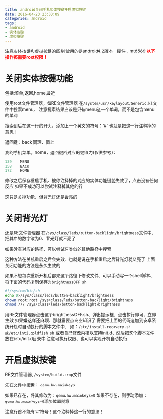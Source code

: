 ```yaml
---
title: android关闭手机实体按键开启虚拟按键
date: 2016-04-23 23:50:09
categories: android
tags:
- android
- 实体按键
- 虚拟按键
---
```


注意实体按键和虚拟按键的区别
使用的是android4.2版本，硬件：mt6589
<font color=red>**以下操作都需要root权限！**</font>

# 关闭实体按键功能
包括:菜单,返回,home,最近

使用root文件管理器，如RE文件管理器
在`/system/usr/keylayout/Generic.kl`文件中搜索menu，
注意搜索结果应该是只有menu这一个单词，而不是包含menu的单词

搜索到后在这一行的开头，添加上一个英文的符号：‘#'
也就是把这一行注释掉的意思！

返回键：back
同理、同上

我的手机菜单，home，返回键所对应的键值为(仅供参考)：
```c
139    MENU
158    BACK
172    HOME
```
修改之后保存重启手机、被你注释掉的对应的实体功能键就失效了，点击没有任何反应
如果不成功可以尝试注释掉其他的行

这只是关掉功能、但背光灯还是会亮的

# 关闭背光灯
还是RE文件管理器
在`/sys/class/leds/button-backlight/brightness`文件中、
把其中的数字改为0、背光灯就不亮了

如果没有对应的路径、可以尝试在类似的其他路径中搜索

这种方法在关机重启之后会失效、也就是说在手机重启之后背光灯就又亮了
上面关闭功能的方法是永久生效的

如果不想每次重新开机后都来这个路径下修改文件、可以手动写一个shell脚本、
将下面的代码复制保存为`brightnessOFF.sh`
```bash
#!/system/bin/sh
echo 0>/sys/class/leds/button-backlight/brightness
chown root:root /sys/class/leds/button-backlight/brightness
chmod 777 /sys/class/leds/button-backlight/brightness
```
用RE文件管理器点击这个brightnessOFF.sh、弹出提示框、点击执行即可、立即生效
如果嫌这样还麻烦、那就需要点专业知识了
需要把上面的代码追加到安卓系统开机时自动执行的脚本文件中、
如：`/etc/install-recovery.sh或/etc/inti.goldfish.sh`
或者自己修改内核以支持init.d、然后把这个脚本文件放在/etc/init.d目录中
注意可执行权限、也可以实现开机自动执行

# 开启虚拟按键
RE文件管理器, `/system/build.prop`文件

先在文件中搜索： `qemu.hw.mainkeys`

如果已存在，将其修改为：`qemu.hw.mainkeys=0`
如果不存在，则手动添加：`qemu.hw.mainkeys=0`添加位置随意

注意行首不能有`#‘符号！这个注释掉这一行的意思！
